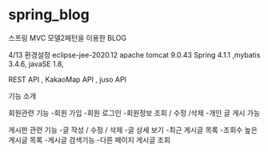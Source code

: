 # spring_blog
스프링 MVC 모델2페턴을 이용한 BLOG

4/13 환경설정
eclipse-jee-2020.12
apache tomcat 9.0.43
Spring 4.1.1 ,mybatis 3.4.6, javaSE 1.8,

REST API , KakaoMap API , juso API


기능 소개 

회원관련 기능 
-회원 가입
-회원 로그인
-회원정보 조회 / 수정 /삭제
-개인 글 게시 가능

게시판 관련 기능
-글 작성 / 수정 / 삭제
-글 상세 보기
-최근 게시글 목록
-조회수 높은 게시글 목록
-게시글 검색기능
-다른 페이지 게시글 조회 
